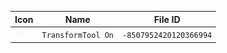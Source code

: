 | Icon | Name | File ID |
| ---  | ---  | ---     |
| ![](TransformTool%20On.png) | `TransformTool On` | `-8507952420120366994` |
